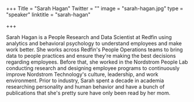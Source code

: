 +++
Title = "Sarah Hagan"
Twitter = ""
image = "sarah-hagan.jpg"
type = "speaker"
linktitle = "sarah-hagan"

+++

Sarah Hagan is a People Research and Data Scientist at Redfin using analytics and behavioral psychology to understand employees and make work better. She works across Redfin's People Operations teams to bring data to people practices and ensure they're making the best decisions regarding employees. Before that, she worked in the Nordstrom People Lab conducting research and designing employee programs to continuously improve Nordstrom Technology's culture, leadership, and work environment. Prior to industry, Sarah spent a decade in academia researching personality and human behavior and have a bunch of publications that she's pretty sure have only been read by her mom.
